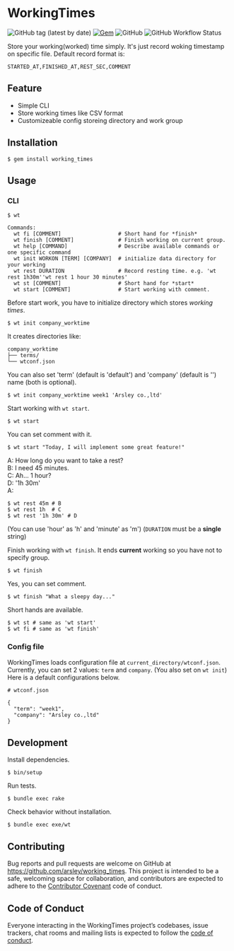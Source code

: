 # WorkingTimes

![GitHub tag (latest by date)](https://img.shields.io/github/v/tag/arsley/working_times?style=flat-square)
[![Gem](https://img.shields.io/gem/v/working_times?style=flat-square)](https://rubygems.org/gems/working_times)
![GitHub](https://img.shields.io/github/license/arsley/working_times?style=flat-square)
![GitHub Workflow Status](https://img.shields.io/github/workflow/status/arsley/working_times/Ruby?label=Ruby&style=flat-square)

Store your working(worked) time simply.
It's just record woking timestamp on specific file.
Default record format is:

```
STARTED_AT,FINISHED_AT,REST_SEC,COMMENT
```

## Feature

- Simple CLI
- Store working times like CSV format
- Customizeable config storeing directory and work group

## Installation

```
$ gem install working_times
```

## Usage

### CLI

```
$ wt

Commands:
  wt fi [COMMENT]                  # Short hand for *finish*
  wt finish [COMMENT]              # Finish working on current group.
  wt help [COMMAND]                # Describe available commands or one specific command
  wt init WORKON [TERM] [COMPANY]  # initialize data directory for your working
  wt rest DURATION                 # Record resting time. e.g. 'wt rest 1h30m''wt rest 1 hour 30 minutes'
  wt st [COMMENT]                  # Short hand for *start*
  wt start [COMMENT]               # Start working with comment.
```

Before start work, you have to initialize directory which stores *working times*.

```
$ wt init company_worktime
```

It creates directories like:

```
company_worktime
├── terms/
└── wtconf.json
```

You can also set 'term' (default is 'default') and 'company' (default is '') name (both is optional).

```
$ wt init company_worktime week1 'Arsley co.,ltd'
```

Start working with `wt start`.

```
$ wt start
```

You can set comment with it.

```
$ wt start "Today, I will implement some great feature!"
```

A: How long do you want to take a rest? <br>
B: I need 45 minutes. <br>
C: Ah... 1 hour? <br>
D: '1h 30m' <br>
A:

```
$ wt rest 45m # B
$ wt rest 1h  # C
$ wt rest '1h 30m' # D
```

(You can use 'hour' as 'h' and 'minute' as 'm')
(`DURATION` must be a **single** string)

Finish working with `wt finish`.
It ends **current** working so you have not to specify group.

```
$ wt finish
```

Yes, you can set comment.

```
$ wt finish "What a sleepy day..."
```

Short hands are available.

```
$ wt st # same as 'wt start'
$ wt fi # same as 'wt finish'
```

### Config file

WorkingTimes loads configuration file at `current_directory/wtconf.json`.
Currently, you can set 2 values: `term` and `company`. (You also set on `wt init`)
Here is a default configurations below.

```
# wtconf.json

{
  "term": "week1",
  "company": "Arsley co.,ltd"
}
```

## Development

Install dependencies.

```
$ bin/setup
```

Run tests.

```
$ bundle exec rake
```

Check behavior without installation.

```
$ bundle exec exe/wt
```

## Contributing

Bug reports and pull requests are welcome on GitHub at https://github.com/arsley/working_times. This project is intended to be a safe, welcoming space for collaboration, and contributors are expected to adhere to the [Contributor Covenant](http://contributor-covenant.org) code of conduct.

## Code of Conduct

Everyone interacting in the WorkingTimes project’s codebases, issue trackers, chat rooms and mailing lists is expected to follow the [code of conduct](https://github.com/arsley/working_times/blob/master/CODE_OF_CONDUCT.md).
